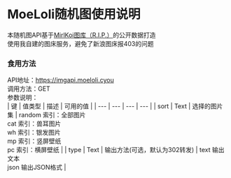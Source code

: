 # MoeLoli随机图使用说明
本随机图API基于[MirlKoi图库（R.I.P.）](https://iw233.cn)的公开数据打造<br>
使用我自建的图床服务，避免了新浪图床报403的问题<br>
### 食用方法
API地址：https://imgapi.moeloli.cyou<br>
调用方法：GET<br>
参数说明：<br>
| 键 | 值类型 | 描述 | 可用的值 |
| --- | --- | --- | --- |
| sort | Text | 选择的图片集 | random 索引：全部图片<br>cat    索引：兽耳图片<br>wh     索引：银发图片<br>mp     索引：竖屏壁纸<br>pc     索引：横屏壁纸 |
| type | Text | 输出方法(可选，默认为302转发) | text 输出文本<br>json 输出JSON格式 |
